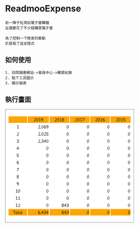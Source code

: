 # ReadmooExpense
```
前一陣子在測試電子書轉檔
在讀墨花了不少錢購買電子書

為了控制一下敗家的衝動
於是寫了這支程式
```

## 如何使用
```
1. 訪問讀墨網站->會員中心->購買紀錄
2. 點下工具圖示
3. 顯示報表
```

## 執行畫面
![running](/image/report.png)
